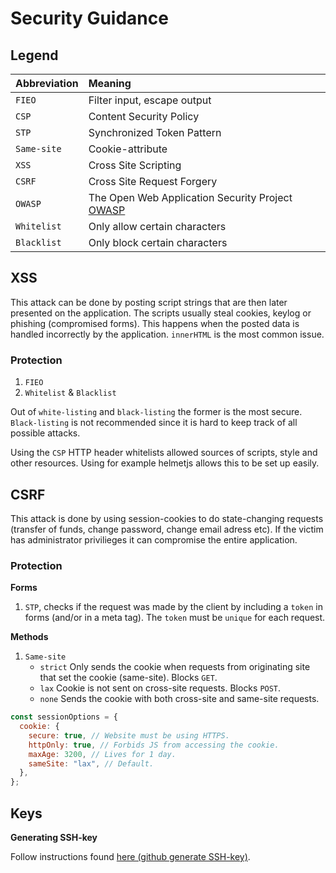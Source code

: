 # Security Guidance

## Legend

| Abbreviation | Meaning                                                               |
| :----------- | :-------------------------------------------------------------------- |
| `FIEO`       | Filter input, escape output                                           |
| `CSP`        | Content Security Policy                                               |
| `STP`        | Synchronized Token Pattern                                            |
| `Same-site`  | Cookie-attribute                                                      |
| `XSS`        | Cross Site Scripting                                                  |
| `CSRF`       | Cross Site Request Forgery                                            |
| `OWASP`      | The Open Web Application Security Project [OWASP](https://owasp.org/) |
| `Whitelist`  | Only allow certain characters                                         |
| `Blacklist`  | Only block certain characters                                         |

## XSS

This attack can be done by posting script strings that are then later presented on the application. The scripts usually steal cookies, keylog or phishing (compromised forms). This happens when the posted data is handled incorrectly by the application. `innerHTML` is the most common issue.

### Protection

1. `FIEO`
2. `Whitelist` & `Blacklist`

Out of `white-listing` and `black-listing` the former is the most secure. `Black-listing` is not recommended since it is hard to keep track of all possible attacks.

Using the `CSP` HTTP header whitelists allowed sources of scripts, style and other resources. Using for example helmetjs allows this to be set up easily.

## CSRF

This attack is done by using session-cookies to do state-changing requests (transfer of funds, change password, change email adress etc). If the victim has administrator privilieges it can compromise the entire application.

### Protection

**Forms**

1. `STP`, checks if the request was made by the client by including a `token` in forms (and/or in a meta tag). The `token` must be `unique` for each request.

**Methods**

1. `Same-site`
   - `strict` Only sends the cookie when requests from originating site that set the cookie (same-site). Blocks `GET`.
   - `lax` Cookie is not sent on cross-site requests. Blocks `POST`.
   - `none` Sends the cookie with both cross-site and same-site requests.

```js
const sessionOptions = {
  cookie: {
    secure: true, // Website must be using HTTPS.
    httpOnly: true, // Forbids JS from accessing the cookie.
    maxAge: 3200, // Lives for 1 day.
    sameSite: "lax", // Default.
  },
};
```

## Keys

**Generating SSH-key**

Follow instructions found [here (github generate SSH-key)](https://docs.github.com/en/authentication/connecting-to-github-with-ssh/generating-a-new-ssh-key-and-adding-it-to-the-ssh-agent).
